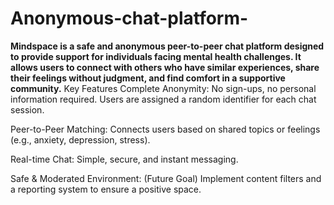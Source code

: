 # Anonymous-chat-platform-
**Mindspace is a safe and anonymous peer-to-peer chat platform designed to provide support for individuals facing mental health challenges. It allows users to connect with others who have similar experiences, share their feelings without judgment, and find comfort in a supportive community.**
Key Features
Complete Anonymity: No sign-ups, no personal information required. Users are assigned a random identifier for each chat session.

Peer-to-Peer Matching: Connects users based on shared topics or feelings (e.g., anxiety, depression, stress).

Real-time Chat: Simple, secure, and instant messaging.

Safe & Moderated Environment: (Future Goal) Implement content filters and a reporting system to ensure a positive space.
